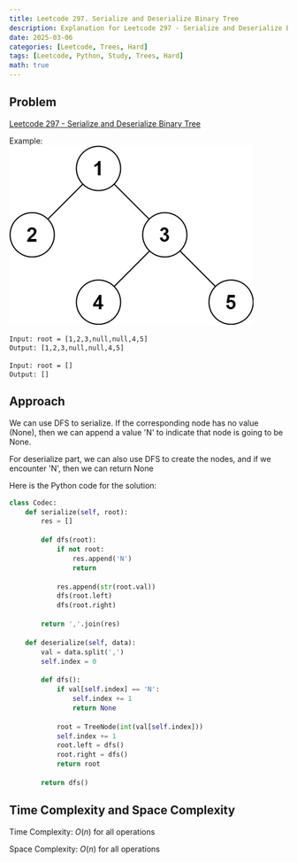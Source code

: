 ```yaml
---
title: Leetcode 297. Serialize and Deserialize Binary Tree
description: Explanation for Leetcode 297 - Serialize and Deserialize Binary Tree, and its solution in Python.
date: 2025-03-06
categories: [Leetcode, Trees, Hard]
tags: [Leetcode, Python, Study, Trees, Hard]
math: true
---
```


## Problem
[Leetcode 297 - Serialize and Deserialize Binary Tree](https://leetcode.com/problems/serialize-and-deserialize-binary-tree/description/)

Example:
![Desktop View](/assets/img/leetcode/leetcode_297.jpg)
```
Input: root = [1,2,3,null,null,4,5]
Output: [1,2,3,null,null,4,5]

Input: root = []
Output: []
```

## Approach

We can use DFS to serialize. If the corresponding node has no value (None), then we can append a value 'N' to indicate that node is going to be None. 

For deserialize part, we can also use DFS to create the nodes, and if we encounter 'N', then we can return None

Here is the Python code for the solution:
```python
class Codec:
    def serialize(self, root):
        res = []

        def dfs(root):
            if not root:
                res.append('N')
                return
            
            res.append(str(root.val))
            dfs(root.left)
            dfs(root.right)

        return ','.join(res) 

    def deserialize(self, data):
        val = data.split(',')
        self.index = 0

        def dfs():
            if val[self.index] == 'N':
                self.index += 1
                return None
            
            root = TreeNode(int(val[self.index]))
            self.index += 1
            root.left = dfs()
            root.right = dfs()
            return root
        
        return dfs()    
```
## Time Complexity and Space Complexity

Time Complexity: $O(n)$ for all operations

Space Complexity: $O(n)$ for all operations
